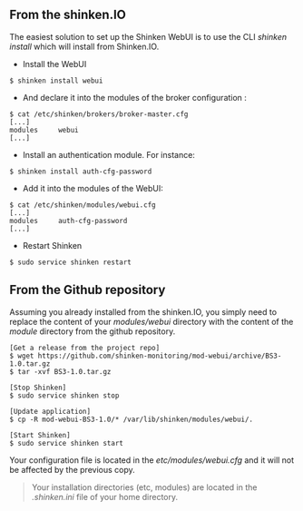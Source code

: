 ## From the shinken.IO

The easiest solution to set up the Shinken WebUI is to use the CLI *shinken install* which will install from Shinken.IO.

* Install the WebUI
```
$ shinken install webui
```

* And declare it into the modules of the broker configuration :
```
$ cat /etc/shinken/brokers/broker-master.cfg
[...]
modules     webui
[...]
```

* Install an authentication module. For instance:
```
$ shinken install auth-cfg-password
```

* Add it into the modules of the WebUI:
```
$ cat /etc/shinken/modules/webui.cfg
[...]
modules     auth-cfg-password
[...]
```

* Restart Shinken
```
$ sudo service shinken restart
```

## From the Github repository

Assuming you already installed from the shinken.IO, you simply need to replace the content of your *modules/webui* directory with the content of the *module* directory from the github repository.
```
[Get a release from the project repo]
$ wget https://github.com/shinken-monitoring/mod-webui/archive/BS3-1.0.tar.gz
$ tar -xvf BS3-1.0.tar.gz

[Stop Shinken]
$ sudo service shinken stop

[Update application]
$ cp -R mod-webui-BS3-1.0/* /var/lib/shinken/modules/webui/.

[Start Shinken]
$ sudo service shinken start
```

Your configuration file is located in the *etc/modules/webui.cfg* and it will not be affected by the previous copy.

> Your installation directories (etc, modules) are located in the *.shinken.ini* file of your home directory.

